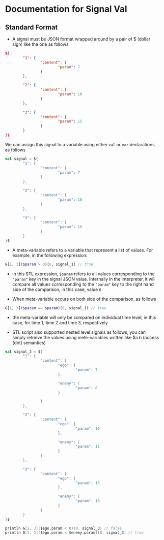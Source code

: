 # Documentation for Signal Val

## Standard Format
- A signal must be JSON format wrapped around by a pair of $ (dollar sign) like the one as follows

```JSON
${
        "1": {
                "content": {
                        "param": 7
                }
        },

        "2": {
                "content": {
                        "param": 10
                }
        },

        "3": {
                "content": {
                        "param": 15
                }
        }
}$
```


We can assign this signal to a variable using either `val` or `var` declarations as follows

```scala
val signal = ${
        "1": {
                "content": {
                        "param": 7
                }
        },

        "2": {
                "content": {
                        "param": 10
                }
        },

        "3": {
                "content": {
                        "param": 15
                }
        }
}$
```


- A meta-variable refers to a variable that represent a list of values. For example, in the following expression: 


```php
G[1, 3]($param > 0)(0, signal_1) // true
```

- in this STL expression, `$param` refers to all values corresponding to the `"param"` key in the signal JSON value. Internally in the interpreter, it will compare all values corresponding to the `"param"` key to the right hand side of the comparison, in this case, value `0`.


- When meta-variable occurs on both side of the comparison, as follows
```php
G[1, 3]($param == $param)(0, signal_1) // true
```

- the meta-variable will only be compared on individual time level, in this case, for time 1, time 2 and time 3, respectively


- STL script also supported nested level signals as follows, you can simply retrieve the values using mete-variables written like $a.b (access (dot) semantics)

```scala
val signal_3 = ${
        "1": {
                "content": {
                        "ego": {
                                "param": 7
                        },

                        "enemy": {
                                "param": 8
                        }

                }
        },

        "2": {
                "content": {
                        "ego": {
                                "param": 10
                        },

                        "enemy": {
                                "param": 11
                        }
                }
        },

        "3": {
                "content": {
                        "ego": {
                                "param": 15
                        },

                        "enemy": {
                                "param": 16
                        }
                }
        }
}$

println G[1, 3]($ego.param < 0)(0, signal_3) // false
println G[1, 3]($ego.param < $enemy.param)(0, signal_3) // true
```